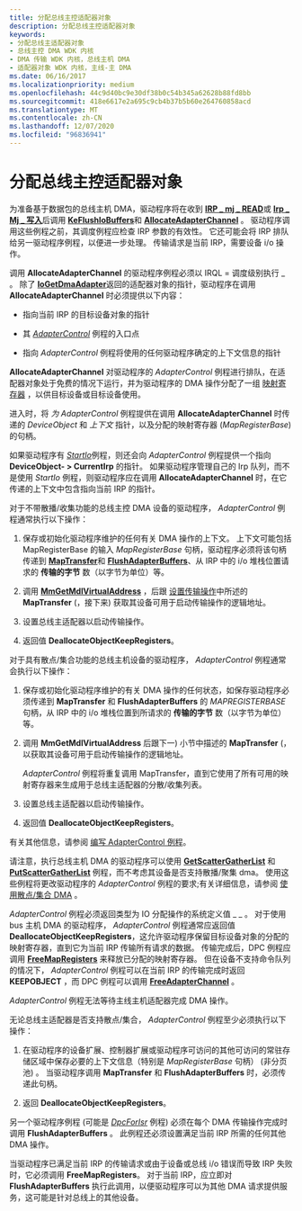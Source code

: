 ```yaml
---
title: 分配总线主控适配器对象
description: 分配总线主控适配器对象
keywords:
- 分配总线主适配器对象
- 总线主控 DMA WDK 内核
- DMA 传输 WDK 内核，总线主机 DMA
- 适配器对象 WDK 内核，主线-主 DMA
ms.date: 06/16/2017
ms.localizationpriority: medium
ms.openlocfilehash: 44c9d40bc9e30df38b0c54b345a62628b88fd8bb
ms.sourcegitcommit: 418e6617e2a695c9cb4b37b5b60e264760858acd
ms.translationtype: MT
ms.contentlocale: zh-CN
ms.lasthandoff: 12/07/2020
ms.locfileid: "96836941"
---
```

# <a name="allocating-the-bus-master-adapter-object"></a>分配总线主控适配器对象





为准备基于数据包的总线主机 DMA，驱动程序将在收到 [**IRP \_ mj \_ READ**](./irp-mj-read.md)或 [**Irp \_ Mj \_ 写入**](./irp-mj-write.md)后调用 [**KeFlushIoBuffers**](/windows-hardware/drivers/ddi/wdm/nf-wdm-keflushiobuffers)和 [**AllocateAdapterChannel**](/windows-hardware/drivers/ddi/wdm/nc-wdm-pallocate_adapter_channel) 。 驱动程序调用这些例程之前，其调度例程应检查 IRP 参数的有效性。 它还可能会将 IRP 排队给另一驱动程序例程，以便进一步处理。 传输请求是当前 IRP，需要设备 i/o 操作。

调用 **AllocateAdapterChannel** 的驱动程序例程必须以 IRQL = 调度级别执行 \_ 。 除了 [**IoGetDmaAdapter**](/windows-hardware/drivers/ddi/wdm/nf-wdm-iogetdmaadapter)返回的适配器对象的指针，驱动程序在调用 **AllocateAdapterChannel** 时必须提供以下内容：

-   指向当前 IRP 的目标设备对象的指针

-   其 [*AdapterControl*](/windows-hardware/drivers/ddi/wdm/nc-wdm-driver_control) 例程的入口点

-   指向 *AdapterControl* 例程将使用的任何驱动程序确定的上下文信息的指针

**AllocateAdapterChannel** 对驱动程序的 *AdapterControl* 例程进行排队，在适配器对象处于免费的情况下运行，并为驱动程序的 DMA 操作分配了一组 [映射寄存器](map-registers.md) ，以供目标设备或目标设备使用。

进入时，将 *为 AdapterControl* 例程提供在调用 **AllocateAdapterChannel** 时传递的 *DeviceObject* 和 *上下文* 指针，以及分配的映射寄存器 (*MapRegisterBase*) 的句柄。

如果驱动程序有 [*StartIo*](/windows-hardware/drivers/ddi/wdm/nc-wdm-driver_startio)例程，则还会向 *AdapterControl* 例程提供一个指向 **DeviceObject- &gt; CurrentIrp** 的指针。 如果驱动程序管理自己的 Irp 队列，而不是使用 *StartIo* 例程，则驱动程序应在调用 **AllocateAdapterChannel** 时，在它传递的上下文中包含指向当前 IRP 的指针。

对于不带散播/收集功能的总线主控 DMA 设备的驱动程序， *AdapterControl* 例程通常执行以下操作：

1.  保存或初始化驱动程序维护的任何有关 DMA 操作的上下文。 上下文可能包括 MapRegisterBase 的输入 *MapRegisterBase* 句柄，驱动程序必须将该句柄传递到 [**MapTransfer**](/windows-hardware/drivers/ddi/wdm/nc-wdm-pmap_transfer)和 [**FlushAdapterBuffers**](/windows-hardware/drivers/ddi/wdm/nc-wdm-pflush_adapter_buffers)、从 IRP 中的 i/o 堆栈位置请求的 **传输的字节** 数（以字节为单位）等。

2.  调用 [**MmGetMdlVirtualAddress**](./mm-bad-pointer.md) ，后跟 [设置传输操作](setting-up-a-transfer-operation.md)中所述的 **MapTransfer** (，接下来) 获取其设备可用于启动传输操作的逻辑地址。

3.  设置总线主适配器以启动传输操作。

4.  返回值 **DeallocateObjectKeepRegisters**。

对于具有散点/集合功能的总线主机设备的驱动程序， *AdapterControl* 例程通常会执行以下操作：

1.  保存或初始化驱动程序维护的有关 DMA 操作的任何状态，如保存驱动程序必须传递到 **MapTransfer** 和 **FlushAdapterBuffers** 的 *MAPREGISTERBASE* 句柄，从 IRP 中的 i/o 堆栈位置到所请求的 **传输的字节** 数（以字节为单位）等。

2.  调用 **MmGetMdlVirtualAddress** 后跟下一) 小节中描述的 **MapTransfer** (，以获取其设备可用于启动传输操作的逻辑地址。

    *AdapterControl* 例程将重复调用 MapTransfer，直到它使用了所有可用的映射寄存器来生成用于总线主适配器的分散/收集列表。

3.  设置总线主适配器以启动传输操作。

4.  返回值 **DeallocateObjectKeepRegisters**。

有关其他信息，请参阅 [编写 AdapterControl 例程](writing-adaptercontrol-routines.md)。

请注意，执行总线主机 DMA 的驱动程序可以使用 [**GetScatterGatherList**](/windows-hardware/drivers/ddi/wdm/nc-wdm-pget_scatter_gather_list) 和 [**PutScatterGatherList**](/windows-hardware/drivers/ddi/wdm/nc-wdm-pput_scatter_gather_list) 例程，而不考虑其设备是否支持散播/聚集 dma。 使用这些例程将更改驱动程序的 *AdapterControl* 例程的要求;有关详细信息，请参阅 [使用散点/集合 DMA](using-scatter-gather-dma.md) 。

*AdapterControl* 例程必须返回类型为 IO 分配操作的系统定义值 \_ \_ 。 对于使用 bus 主机 DMA 的驱动程序， *AdapterControl* 例程通常应返回值 **DeallocateObjectKeepRegisters**，这允许驱动程序保留目标设备对象的分配的映射寄存器，直到它为当前 IRP 传输所有请求的数据。 传输完成后，DPC 例程应调用 [**FreeMapRegisters**](/windows-hardware/drivers/ddi/wdm/nc-wdm-pfree_map_registers) 来释放已分配的映射寄存器。 但在设备不支持命令队列的情况下， *AdapterControl* 例程可以在当前 IRP 的传输完成时返回 **KEEPOBJECT** ，而 DPC 例程可以调用 [**FreeAdapterChannel**](/windows-hardware/drivers/ddi/wdm/nc-wdm-pfree_adapter_channel) 。

*AdapterControl* 例程无法等待主线主机适配器完成 DMA 操作。

无论总线主适配器是否支持散点/集合， *AdapterControl* 例程至少必须执行以下操作：

1.  在驱动程序的设备扩展、控制器扩展或驱动程序可访问的其他可访问的常驻存储区域中保存必要的上下文信息（特别是 *MapRegisterBase* 句柄） (非分页池) 。 当驱动程序调用 **MapTransfer** 和 **FlushAdapterBuffers** 时，必须传递此句柄。

2.  返回 **DeallocateObjectKeepRegisters**。

另一个驱动程序例程 (可能是 [*DpcForIsr*](/windows-hardware/drivers/ddi/wdm/nc-wdm-io_dpc_routine) 例程) 必须在每个 DMA 传输操作完成时调用 **FlushAdapterBuffers** 。 此例程还必须设置满足当前 IRP 所需的任何其他 DMA 操作。

当驱动程序已满足当前 IRP 的传输请求或由于设备或总线 i/o 错误而导致 IRP 失败时，它必须调用 **FreeMapRegisters**。 对于当前 IRP，应立即对 **FlushAdapterBuffers** 执行此调用，以便驱动程序可以为其他 DMA 请求提供服务，这可能是针对总线上的其他设备。

 

